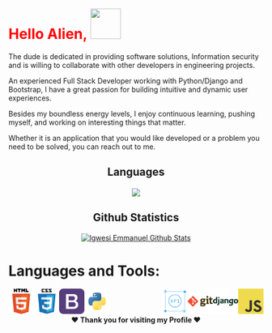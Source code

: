 <div align="left">
  <h1 style="color:red">
    Hello Alien,
    <img height="60" width="60" src="https://c.tenor.com/5ScafrzcSVkAAAAM/panda-hi.gif" />
  </h1>
<div>
 
<div align="left">
  <p>
   The dude is dedicated in providing software solutions, Information security and is willing to collaborate with other developers in engineering projects.
  </p>
  <p>
   An experienced Full Stack Developer working with Python/Django and Bootstrap, I have a great passion for building intuitive and dynamic user experiences.
  </p>
  <p>
   Besides my boundless energy levels, I enjoy continuous learning, pushing myself, and working on interesting things that matter.
  </p>
  <p>
   Whether it is an application that you would like developed or a problem you need to be solved, you can reach out to me.
  </p>
</div>
  
<div align="center">
 <h2>Languages</h2>
 <a href="https://github.com/igwe9">
  <img align="center" src="https://github-readme-stats.vercel.app/api/top-langs/?username=igwe9&theme=tokyonight&layout=compact">
 </a>
</div>

<div align="center">
 <h2>Github Statistics</h2>
 <a href="https://github.com/igwe9">
 <img align="center" alt="Igwesi Emmanuel Github Stats" src="https://github-readme-stats.vercel.app/api?username=igwe9&show_icons=true&theme=tokyonight">
 </a>
</div>

<div>
  <h1>Languages and Tools: </h1>
  
   <img align="left" alt="HTML" width="50px" src="https://raw.githubusercontent.com/github/explore/80688e429a7d4ef2fca1e82350fe8e3517d3494d/topics/html/html.png"/>

   <img  align="left" alt="CSS" width="50px" src="https://raw.githubusercontent.com/github/explore/80688e429a7d4ef2fca1e82350fe8e3517d3494d/topics/css/css.png"/>

  <img  align="left" alt="Bootstrap" width="50px" src="https://raw.githubusercontent.com/github/explore/80688e429a7d4ef2fca1e82350fe8e3517d3494d/topics/bootstrap/bootstrap.png"/>
 
   <img align="right" alt="Javascript" width="50px" src="https://raw.githubusercontent.com/github/explore/80688e429a7d4ef2fca1e82350fe8e3517d3494d/topics/javascript/javascript.png"/>

  <img align="right" alt="Django" width="50px" src="https://raw.githubusercontent.com/github/explore/80688e429a7d4ef2fca1e82350fe8e3517d3494d/topics/django/django.png"/>

  <img align="right" alt="Django" width="50px" src="https://raw.githubusercontent.com/github/explore/80688e429a7d4ef2fca1e82350fe8e3517d3494d/topics/git/git.png"/>  <img align="right" alt="Django" width="50px" src="https://raw.githubusercontent.com/github/explore/80688e429a7d4ef2fca1e82350fe8e3517d3494d/topics/api/api.png"/>

   <img lign="right" alt="Python" width="50px" src="https://raw.githubusercontent.com/github/explore/80688e429a7d4ef2fca1e82350fe8e3517d3494d/topics/python/python.png"/>

</div>

<div align="center">
  <b>❤️ Thank you for visiting my Profile ❤️</b>
</div>
